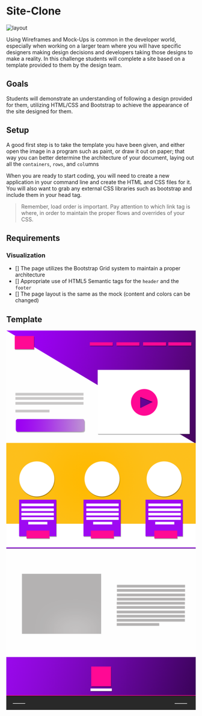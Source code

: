 # Site-Clone

![layout](https://images.unsplash.com/photo-1522542550221-31fd19575a2d?ixlib=rb-1.2.1&ixid=eyJhcHBfaWQiOjEyMDd9&auto=format&fit=crop&w=1350&q=80)

Using Wireframes and Mock-Ups is common in the developer world, especially when working on a larger team where you will have specific designers making design decisions and developers taking those designs to make a reality. In this challenge students will complete a site based on a template provided to them by the design team.

## Goals
Students will demonstrate an understanding of following a design provided for them, utilizing HTML/CSS and Bootstrap to achieve the appearance of the site designed for them.

## Setup
A good first step is to take the template you have been given, and either open the image in a program such as paint, or draw it out on paper; that way you can better determine the architecture of your document, laying out all the `containers`, `rows`, and `col`umns 

When you are ready to start coding, you will need to create a new application in your command line and create the HTML and CSS files for it. You will also want to grab any external CSS libraries such as bootstrap and include them in your head tag.

>Remember, load order is important. Pay attention to which link tag is where, in order to maintain the proper flows and overrides of your CSS.

## Requirements
 
### Visualization
- [] The page utilizes the Bootstrap Grid system to maintain a proper architecture
- [] Appropriate use of HTML5 Semantic tags for the `header` and the `footer`
- [] The page layout is the same as the mock (content and colors can be changed)

## Template
  ![template](./html-css-clone.png)
